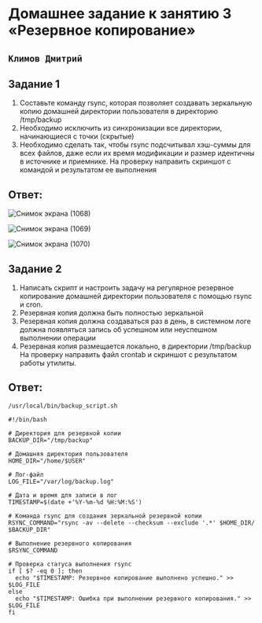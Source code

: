 # Домашнее задание к занятию 3 «Резервное копирование»

## ` Климов Дмитрий  `

## Задание 1

1. Составьте команду rsync, которая позволяет создавать зеркальную копию домашней директории пользователя в директорию /tmp/backup
2. Необходимо исключить из синхронизации все директории, начинающиеся с точки (скрытые)
3. Необходимо сделать так, чтобы rsync подсчитывал хэш-суммы для всех файлов, даже если их время модификации и размер идентичны в источнике и приемнике.
На проверку направить скриншот с командой и результатом ее выполнения

## Ответ:

![Снимок экрана (1068)](https://github.com/user-attachments/assets/ec33d4d1-f979-4ca3-ad5b-0d6fe9049bf3)

![Снимок экрана (1069)](https://github.com/user-attachments/assets/9c6a93a7-3614-4f94-a618-363e0fca88e4)

![Снимок экрана (1070)](https://github.com/user-attachments/assets/8435e265-0064-4ca4-8502-8fd3df19cf85)


## Задание 2

1. Написать скрипт и настроить задачу на регулярное резервное копирование домашней директории пользователя с помощью rsync и cron.
2. Резервная копия должна быть полностью зеркальной
3. Резервная копия должна создаваться раз в день, в системном логе должна появляться запись об успешном или неуспешном выполнении операции
4. Резервная копия размещается локально, в директории /tmp/backup
На проверку направить файл crontab и скриншот с результатом работы утилиты.

## Ответ:

` /usr/local/bin/backup_script.sh `

```
#!/bin/bash

# Директория для резервной копии
BACKUP_DIR="/tmp/backup"

# Домашняя директория пользователя
HOME_DIR="/home/$USER"

# Лог-файл
LOG_FILE="/var/log/backup.log"

# Дата и время для записи в лог
TIMESTAMP=$(date +'%Y-%m-%d %H:%M:%S')

# Команда rsync для создания зеркальной резервной копии
RSYNC_COMMAND="rsync -av --delete --checksum --exclude '.*' $HOME_DIR/ $BACKUP_DIR"

# Выполнение резервного копирования
$RSYNC_COMMAND

# Проверка статуса выполнения rsync
if [ $? -eq 0 ]; then
  echo "$TIMESTAMP: Резервное копирование выполнено успешно." >> $LOG_FILE
else
  echo "$TIMESTAMP: Ошибка при выполнении резервного копирования." >> $LOG_FILE
fi


```


